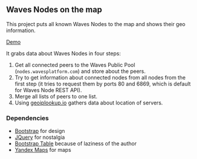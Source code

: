 ## Waves Nodes on the map

This project puts all known Waves Nodes to the map and shows their geo information.

[Demo](https://kardanovir.github.io/waves-nodes-map)

It grabs data about Waves Nodes in four steps:
1) Get all connected peers to the Waves Public Pool (`nodes.wavesplatform.com`) and store about the peers.
2) Try to get information about connected nodes from all nodes from the first step (it tries to request them by ports 80 and 6869, which is default for Waves Node REST API).
3) Merge all lists of peers to one list.
4) Using [geoiplookup.io](https://geoiplookup.io) gathers data about location of servers.

### Dependencies
- [Bootstrap](https://getbootstrap.com/) for design
- [JQuery](https://jquery.com/) for nostalgia
- [Bootstrap Table](https://bootstrap-table.com) because of laziness of the author
- [Yandex Maps](https://maps.yandex.ru) for maps
